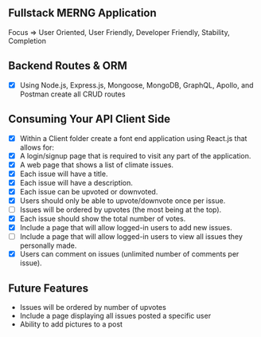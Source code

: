 ## Fullstack MERNG Application 

Focus => User Oriented, User Friendly, Developer Friendly, Stability, Completion


## Backend Routes & ORM
- [x] Using Node.js, Express.js, Mongoose, MongoDB, GraphQL, Apollo, and Postman create all CRUD routes


## Consuming Your API Client Side
- [x] Within a Client folder create a font end application using React.js that allows for:
- [x]  A login/signup page that is required to visit any part of the application.
- [x]  A web page that shows a list of climate issues.
- [x]  Each issue will have a title.
- [x]  Each issue will have a description.
- [x]  Each issue can be upvoted or downvoted.
- [x]  Users should only be able to upvote/downvote once per issue.
- [ ]  Issues will be ordered by upvotes (the most being at the top).
- [x]  Each issue should show the total number of votes.
- [x]  Include a page that will allow logged-in users to add new issues.
- [ ]  Include a page that will allow logged-in users to view all issues they personally made.
- [x]  Users can comment on issues (unlimited number of comments per issue).

## Future Features
- Issues will be ordered by number of upvotes
- Include a page displaying all issues posted a specific user
- Ability to add pictures to a post
